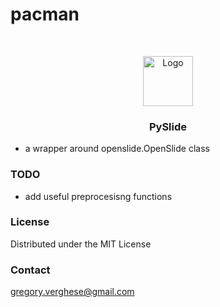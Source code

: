 # pacman


<!-- PROJECT LOGO -->
<br />
<p align="center">
  <a href="https://github.com/othneildrew/Best-README-Template">
    <img src="images/pacmanlogo.png" alt="Logo" width="80" height="80">
  </a>

  <h3 align="center">PySlide</h3>
 


* a wrapper around openslide.OpenSlide class

### TODO

* add useful preprocesisng functions


<!-- LICENSE -->
### License

Distributed under the MIT License

<!-- CONTACT -->
### Contact

gregory.verghese@gmail.com

